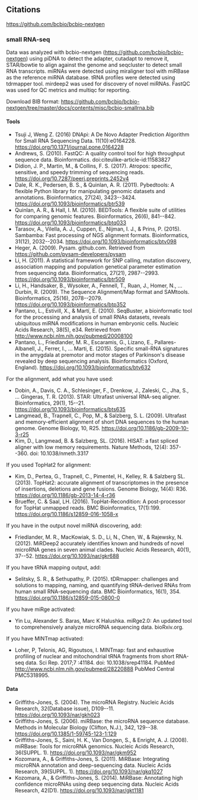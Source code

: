 ## Citations

<https://github.com/bcbio/bcbio-nextgen>

### small RNA-seq

Data was analyzed with bcbio-nextgen (<https://github.com/bcbio/bcbio-nextgen>) using piDNA to detect the adapter, cutadapt to remove it, STAR/bowtie to align against the genome and seqcluster to detect small RNA transcripts. miRNAs were detected using miraligner tool with miRBase as the reference miRNA database. tRNA profiles were detected using tdrmapper tool. mirdeep2 was used for discovery of novel miRNAs. FastQC was used for QC metrics and multiqc for reporting.

Download BIB format: <https://github.com/bcbio/bcbio-nextgen/tree/master/docs/contents/misc/bcbio-smallrna.bib>

#### Tools

* Tsuji J, Weng Z. (2016) DNApi: A De Novo Adapter Prediction Algorithm for Small RNA Sequencing Data. 11(10):e0164228. <https://doi.org/10.1371/journal.pone.0164228>
* Andrews, S. (2010). FastQC: A quality control tool for high throughput sequence data. Bioinformatics. doi:citeulike-article-id:11583827
* Didion, J. P., Martin, M., & Collins, F. S. (2017). Atropos: specific, sensitive, and speedy trimming of sequencing reads. <https://doi.org/10.7287/peerj.preprints.2452v4>
* Dale, R. K., Pedersen, B. S., & Quinlan, A. R. (2011). Pybedtools: A flexible Python library for manipulating genomic datasets and annotations. Bioinformatics, 27(24), 3423--3424. <https://doi.org/10.1093/bioinformatics/btr539>
* Quinlan, A. R., & Hall, I. M. (2010). BEDTools: A flexible suite of utilities for comparing genomic features. Bioinformatics, 26(6), 841--842. <https://doi.org/10.1093/bioinformatics/btq033>
* Tarasov, A., Vilella, A. J., Cuppen, E., Nijman, I. J., & Prins, P. (2015). Sambamba: Fast processing of NGS alignment formats. Bioinformatics, 31(12), 2032--2034. <https://doi.org/10.1093/bioinformatics/btv098>
* Heger, A. (2009). Pysam. github.com. Retrieved from <https://github.com/pysam-developers/pysam>
* Li, H. (2011). A statistical framework for SNP calling, mutation discovery, association mapping and population genetical parameter estimation from sequencing data. Bioinformatics, 27(21), 2987--2993. <https://doi.org/10.1093/bioinformatics/btr509>
* Li, H., Handsaker, B., Wysoker, A., Fennell, T., Ruan, J., Homer, N., ... Durbin, R. (2009). The Sequence Alignment/Map format and SAMtools. Bioinformatics, 25(16), 2078--2079. <https://doi.org/10.1093/bioinformatics/btp352>
* Pantano, L., Estivill, X., & Martí, E. (2010). SeqBuster, a bioinformatic tool for the processing and analysis of small RNAs datasets, reveals ubiquitous miRNA modifications in human embryonic cells. Nucleic Acids Research, 38(5), e34. Retrieved from <http://www.ncbi.nlm.nih.gov/pubmed/20008100>
* Pantano, L., Friedlander, M. R., Escaramis, G., Lizano, E., Pallares-Albanell, J., Ferrer, I., ... Marti, E. (2015). Specific small-RNA signatures in the amygdala at premotor and motor stages of Parkinson's disease revealed by deep sequencing analysis. Bioinformatics (Oxford, England). <https://doi.org/10.1093/bioinformatics/btv632>

For the alignment, add what you have used:
* Dobin, A., Davis, C. A., Schlesinger, F., Drenkow, J., Zaleski, C., Jha, S., ... Gingeras, T. R. (2013). STAR: Ultrafast universal RNA-seq aligner. Bioinformatics, 29(1), 15--21. <https://doi.org/10.1093/bioinformatics/bts635>
* Langmead, B., Trapnell, C., Pop, M., & Salzberg, S. L. (2009). Ultrafast and memory-efficient alignment of short DNA sequences to the human genome. Genome Biology, 10, R25. <https://doi.org/10.1186/gb-2009-10-3-r25>
* Kim, D., Langmead, B. & Salzberg, SL. (2016). HISAT: a fast spliced aligner with low memory requirements. Nature Methods, 12(4): 357--360. doi: 10.1038/nmeth.3317

If you used TopHat2 for alignment:
* Kim, D., Pertea, G., Trapnell, C., Pimentel, H., Kelley, R. & Salzberg SL. (2013). TopHat2: accurate alignment of transcriptomes in the presence of insertions, deletions and gene fusions. Genome Biology, 14(4): R36. <https://doi.org/10.1186/gb-2013-14-4-r36>
* Brueffer, C. & Saal, LH. (2016). TopHat-Recondition: A post-processor for TopHat unmapped reads. BMC Bioinformatics, 17(1):199. <https://doi.org/10.1186/s12859-016-1058-x>

If you have in the output novel miRNA discovering, add:
* Friedlander, M. R., MacKowiak, S. D., Li, N., Chen, W., & Rajewsky, N. (2012). MiRDeep2 accurately identifies known and hundreds of novel microRNA genes in seven animal clades. Nucleic Acids Research, 40(1), 37--52. <https://doi.org/10.1093/nar/gkr688>

If you have tRNA mapping output, add:
* Selitsky, S. R., & Sethupathy, P. (2015). tDRmapper: challenges and solutions to mapping, naming, and quantifying tRNA-derived RNAs from human small RNA-sequencing data. BMC Bioinformatics, 16(1), 354. <https://doi.org/10.1186/s12859-015-0800-0>

If you have miRge activated:
* Yin Lu, Alexander S. Baras, Marc K Halushka. miRge2.0: An updated tool to comprehensively analyze microRNA sequencing data. bioRxiv.org.

If you have MINTmap activated:
* Loher, P, Telonis, AG, Rigoutsos, I. MINTmap: fast and exhaustive profiling of nuclear and mitochondrial tRNA fragments from short RNA-seq data. Sci Rep. 2017;7 :41184. doi: 10.1038/srep41184. PubMed <http://www.ncbi.nlm.nih.gov/pubmed/28220888> PubMed Central PMC5318995.

#### Data

* Griffiths-Jones, S. (2004). The microRNA Registry. Nucleic Acids Research, 32(Database issue), D109--11. <https://doi.org/10.1093/nar/gkh023>
* Griffiths-Jones, S. (2006). miRBase: the microRNA sequence database. Methods in Molecular Biology (Clifton, N.J.), 342, 129--38. <https://doi.org/10.1385/1-59745-123-1:129>
* Griffiths-Jones, S., Saini, H. K., Van Dongen, S., & Enright, A. J. (2008). miRBase: Tools for microRNA genomics. Nucleic Acids Research, 36(SUPPL. 1). <https://doi.org/10.1093/nar/gkm952>
* Kozomara, A., & Griffiths-Jones, S. (2011). MiRBase: Integrating microRNA annotation and deep-sequencing data. Nucleic Acids Research, 39(SUPPL. 1). <https://doi.org/10.1093/nar/gkq1027>
* Kozomara, A., & Griffiths-Jones, S. (2014). MiRBase: Annotating high confidence microRNAs using deep sequencing data. Nucleic Acids Research, 42(D1). <https://doi.org/10.1093/nar/gkt1181>

